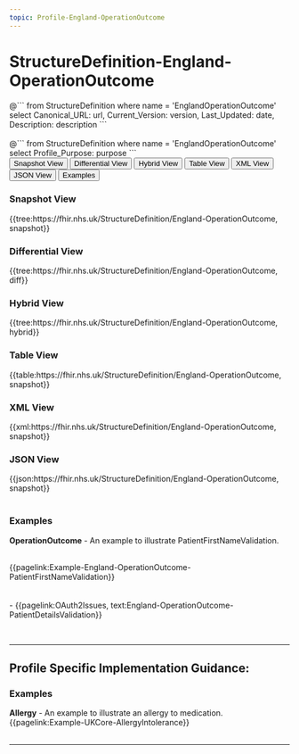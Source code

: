 ```yaml
---
topic: Profile-England-OperationOutcome
---
```


# StructureDefinition-England-OperationOutcome

<div id="transpose">
@```
from
	StructureDefinition
where
	name = 'EnglandOperationOutcome'
select
	Canonical_URL: url,
  Current_Version: version,
  Last_Updated: date,
	Description: description
```
</div>
<br>
@```
from
	StructureDefinition
where
	name = 'EnglandOperationOutcome'
select
	Profile_Purpose: purpose
```


<nocheck>
<div class="tab fhirTree">
 <button class="tablinks active" onclick="openTab(event, 'Snapshot View')">Snapshot View</button>
  <button class="tablinks" onclick="openTab(event, 'Differential View')">Differential View</button>
  <button class="tablinks" onclick="openTab(event, 'Hybrid View')">Hybrid View</button>
   <button class="tablinks" onclick="openTab(event, 'Table View')">Table View</button>
   <button class="tablinks" onclick="openTab(event, 'XML View')">XML View</button>
  <button class="tablinks" onclick="openTab(event, 'JSON View')">JSON View</button>
  <button class="tablinks" onclick="openTab(event, 'Examples')">Examples</button>
</div>

<div id="Snapshot View" class="tabcontent" style="display:block">
  <h3>Snapshot View</h3>
{{tree:https://fhir.nhs.uk/StructureDefinition/England-OperationOutcome, snapshot}}
</div>

<div id="Differential View" class="tabcontent">
  <h3>Differential View</h3>
{{tree:https://fhir.nhs.uk/StructureDefinition/England-OperationOutcome, diff}}
</div>

<div id="Hybrid View" class="tabcontent">
  <h3>Hybrid View</h3>
{{tree:https://fhir.nhs.uk/StructureDefinition/England-OperationOutcome, hybrid}}
</div>

<div id="Table View" class="tabcontent">
  <h3>Table View</h3>
{{table:https://fhir.nhs.uk/StructureDefinition/England-OperationOutcome, snapshot}}
</div>

<div id="XML View" class="tabcontent">
  <h3>XML View</h3>
{{xml:https://fhir.nhs.uk/StructureDefinition/England-OperationOutcome, snapshot}}
</div>

<div id="JSON View" class="tabcontent">
  <h3>JSON View</h3>
{{json:https://fhir.nhs.uk/StructureDefinition/England-OperationOutcome, snapshot}}
</div>

<div id="Examples" class="tabcontent">
<br>
  <h3>Examples</h3>
  <b>OperationOutcome</b> - An example to illustrate PatientFirstNameValidation.

<br>{{pagelink:Example-England-OperationOutcome-PatientFirstNameValidation}}
<br><br>
<br> - {{pagelink:OAuth2Issues, text:England-OperationOutcome-PatientDetailsValidation}}
<br>
</div>
</nocheck>
<br>

---

## Profile Specific Implementation Guidance: ##

<div id="Examples" class="tabcontent">
  <h3>Examples</h3>
<b>Allergy</b> - An example to illustrate an allergy to medication.
<br>{{pagelink:Example-UKCore-AllergyIntolerance}}
<br><br>

---